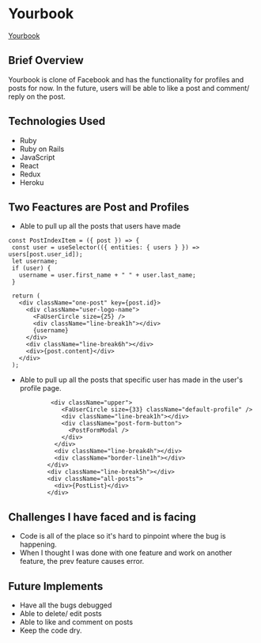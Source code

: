 # Yourbook

[Yourbook](https://your--book.herokuapp.com/login)

## Brief Overview

Yourbook is clone of Facebook and has the functionality for profiles and posts for now. In the future, users will be able to like a post and comment/ reply on the post.

## Technologies Used

- Ruby
- Ruby on Rails
- JavaScript
- React
- Redux
- Heroku

## Two Feactures are Post and Profiles

- Able to pull up all the posts that users have made

```Js
const PostIndexItem = ({ post }) => {
 const user = useSelector(({ entities: { users } }) => users[post.user_id]);
 let username;
 if (user) {
   username = user.first_name + " " + user.last_name;
 }

 return (
   <div className="one-post" key={post.id}>
     <div className="user-logo-name">
       <FaUserCircle size={25} />
       <div className="line-break1h"></div>
       {username}
     </div>
     <div className="line-break6h"></div>
     <div>{post.content}</div>
   </div>
 );
```

- Able to pull up all the posts that specific user has made in the user's profile page.

```Js
            <div className="upper">
               <FaUserCircle size={33} className="default-profile" />
               <div className="line-break1h"></div>
               <div className="post-form-button">
                 <PostFormModal />
               </div>
             </div>
             <div className="line-break4h"></div>
             <div className="border-line1h"></div>
           </div>
           <div className="line-break5h"></div>
           <div className="all-posts">
             <div>{PostList}</div>
           </div>
```

## Challenges I have faced and is facing

- Code is all of the place so it's hard to pinpoint where the bug is happening.
- When I thought I was done with one feature and work on another feature, the prev feature causes error.

## Future Implements

- Have all the bugs debugged
- Able to delete/ edit posts
- Able to like and comment on posts
- Keep the code dry.
